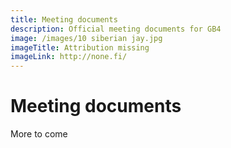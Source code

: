 ```yaml
---
title: Meeting documents
description: Official meeting documents for GB4
image: /images/10 siberian jay.jpg
imageTitle: Attribution missing
imageLink: http://none.fi/
---
```


# Meeting documents

More to come